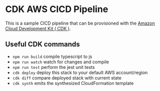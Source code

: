 # CDK AWS CICD Pipeline 

This is a sample CICD pipeline that can be provisioned with the [Amazon Cloud Development Kit ( CDK )](https://aws.amazon.com/cdk/).

## Useful CDK commands

* `npm run build`   compile typescript to js
* `npm run watch`   watch for changes and compile
* `npm run test`    perform the jest unit tests
* `cdk deploy`      deploy this stack to your default AWS account/region
* `cdk diff`        compare deployed stack with current state
* `cdk synth`       emits the synthesized CloudFormation template
